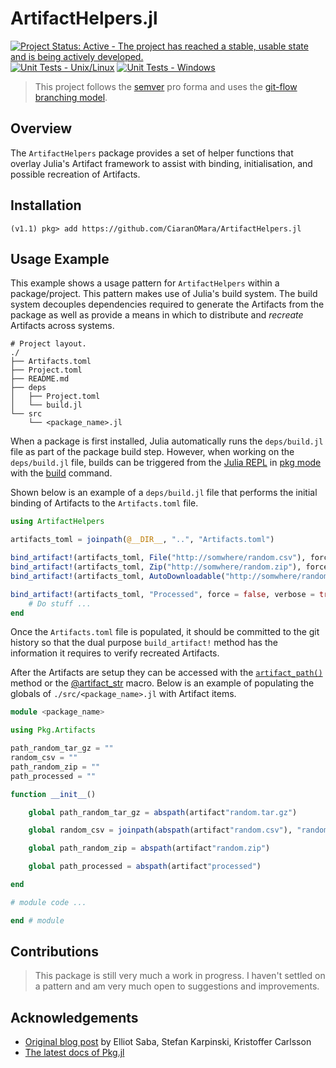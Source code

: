 # ArtifactHelpers.jl

[![Project Status: Active - The project has reached a stable, usable state and is being actively developed.](http://www.repostatus.org/badges/latest/active.svg)](http://www.repostatus.org/#active)
[![Unit Tests - Unix/Linux](https://github.com/CiaranOMara/ArtifactHelpers.jl/actions/workflows/ci-tests.yml/badge.svg?branch=master)](https://github.com/CiaranOMara/ArtifactHelpers.jl/actions/workflows/ci-tests.yml)
[![Unit Tests - Windows](https://github.com/CiaranOMara/ArtifactHelpers.jl/actions/workflows/ci-tests-windows.yml/badge.svg?branch=master)](https://github.com/CiaranOMara/ArtifactHelpers.jl/actions/workflows/ci-tests-windows.yml)

> This project follows the [semver](http://semver.org) pro forma and uses the [git-flow branching model](http://nvie.com/git-model "original
blog post").

## Overview

The `ArtifactHelpers` package provides a set of helper functions that overlay Julia's Artifact framework to assist with binding, initialisation, and possible recreation of Artifacts.

## Installation
    (v1.1) pkg> add https://github.com/CiaranOMara/ArtifactHelpers.jl

## Usage Example
This example shows a usage pattern for `ArtifactHelpers` within a package/project.
This pattern makes use of Julia's build system.
The build system decouples dependencies required to generate the Artifacts from the package as well as provide a means in which to distribute and _recreate_ Artifacts across systems.

```
# Project layout.
./
├── Artifacts.toml
├── Project.toml
├── README.md
├── deps
│   ├── Project.toml
│   └── build.jl
└── src
    └── <package_name>.jl
```

When a package is first installed, Julia automatically runs the `deps/build.jl` file as part of the package build step.
However, when working on the `deps/build.jl` file, builds can be triggered from the [Julia REPL](https://docs.julialang.org/en/v1/manual/getting-started/) in [pkg mode](https://docs.julialang.org/en/v1/stdlib/Pkg/) with the [build](https://julialang.github.io/Pkg.jl/v1/creating-packages/#Adding-a-build-step-to-the-package-1) command.

Shown below is an example of a `deps/build.jl` file that performs the initial binding of Artifacts to the `Artifacts.toml` file.

```julia
using ArtifactHelpers

artifacts_toml = joinpath(@__DIR__, "..", "Artifacts.toml")

bind_artifact!(artifacts_toml, File("http://somwhere/random.csv"), force = false, verbose = true)
bind_artifact!(artifacts_toml, Zip("http://somwhere/random.zip"), force = false, verbose = true)
bind_artifact!(artifacts_toml, AutoDownloadable("http://somwhere/random.tar.gz"), force = false, verbose = true)

bind_artifact!(artifacts_toml, "Processed", force = false, verbose = true) do path_artifact #Note: this will create an artifact that is ready for use.
    # Do stuff ...
end
```

Once the `Artifacts.toml` file is populated, it should be committed to the git history so that the dual purpose `build_artifact!` method has the information it requires to verify recreated Artifacts.

After the Artifacts are setup they can be accessed with the [`artifact_path()`](https://julialang.github.io/Pkg.jl/v1/api/#Pkg.Artifacts.artifact_path) method or the [@artifact_str](https://julialang.github.io/Pkg.jl/v1/api/#Pkg.Artifacts.@artifact_str) macro.
Below is an example of populating the globals of `./src/<package_name>.jl` with Artifact items.
```julia
module <package_name>

using Pkg.Artifacts

path_random_tar_gz = ""
random_csv = ""
path_random_zip = ""
path_processed = ""

function __init__()

    global path_random_tar_gz = abspath(artifact"random.tar.gz")

    global random_csv = joinpath(abspath(artifact"random.csv"), "random.csv")

    global path_random_zip = abspath(artifact"random.zip")

    global path_processed = abspath(artifact"processed")

end

# module code ...

end # module

```

## Contributions
> This package is still very much a work in progress.
I haven't settled on a pattern and am very much open to suggestions and improvements.

## Acknowledgements
- [Original blog post](https://julialang.org/blog/2019/11/artifacts/) by Elliot Saba, Stefan Karpinski, Kristoffer Carlsson
- [The latest docs of Pkg.jl](https://julialang.github.io/Pkg.jl/dev/artifacts/)
